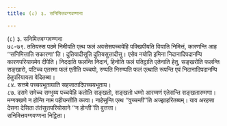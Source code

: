 ```yaml
---
title: (८) ३. सनिमित्तवग्गवण्णना

---
```

(८) ३. सनिमित्तवग्गवण्णना  
७८-७९. ततियस्स पठमे निमीयति एत्थ फलं अवसेसपच्चयेहि पक्खिपीयति वियाति निमित्तं, कारणन्ति आह ‘‘सनिमित्ताति सकारणा’’ति। दुतियादीसूति दुतियसुत्तादीसु। एसेव नयोति इमिना निदानादिपदानम्पि कारणपरियायमेव दीपेति। निददाति फलन्ति निदानं, हिनोति फलं पतिट्ठाति एतेनाति हेतु, सङ्खरोति फलन्ति सङ्खारो, पटिच्च एतस्मा फलं एतीति पच्चयो, रुप्पति निरुप्पति फलं एत्थाति रूपन्ति एवं निदानादिपदानम्पि हेतुपरियायता वेदितब्बा।  
८४. सत्तमे पच्चयभूतायाति सहजातादिपच्चयभूताय।  
८७. दसमे समेच्च सम्भुय्य पच्चयेहि कतोति सङ्खतो, सङ्खतो धम्मो आरम्मणं एतेसन्ति सङ्खतारम्मणा। मग्गक्खणे न होन्ति नाम पहीयन्तीति कत्वा। नाहेसुन्ति एत्थ ‘‘वुच्चन्ती’’ति अज्झाहरितब्बम्। याव अरहत्ता देसना देसिता तंतंसुत्तपरियोसाने ‘‘न होन्ती’’ति वुत्तत्ता।  
सनिमित्तवग्गवण्णना निट्ठिता।  